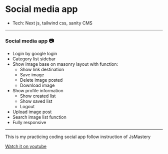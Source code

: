 # Social media app
- Tech: Next js, tailwind css, sanity CMS
---
### Social media app 📷
- Login by google login
- Category list sidebar
- Show image base on masonry layout with function:
	- Show link destination
	- Save image
	- Delete image posted
	- Download image
- Show profile information
	- Show created list
	- Show saved list
	- Logout
- Upload image post
- Search image list function
- Fully responsive
---
This is my practicing coding social app follow instruction of JsMastery

[Watch it on youtube](https://www.youtube.com/watch?v=1RHDhtbqo94&t=135s)